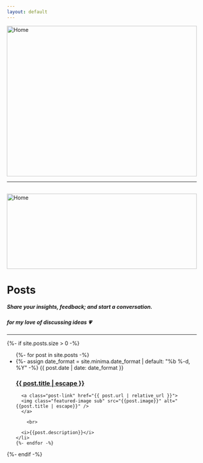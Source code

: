 ```yaml
---
layout: default
---
```


<img class="featured-image main" src="{{ site.github.url }}/assets/images/hogaur.jpg" alt="Home" />

<style type="text/css" media="screen">
.featured-image {
  width: 100%;
  height: 200px;
  object-fit: cover;
}
.main {
  height: 400px;
}
.sub {
  height: 220px;
}
.crazy {
  object-fit: none;
}
</style>

<hr>

<br>

<img class="featured-image crazy" src="{{ site.github.url }}/assets/images/maykashi.png" alt="Home" />

# Posts
##### Share your insights, feedback; and start a conversation.
##### for my love of discussing ideas :heartpulse:

<hr>

{%- if site.posts.size > 0 -%}
  <ul class="post-list">
    {%- for post in site.posts -%}
    <li>
      {%- assign date_format = site.minima.date_format | default: "%b %-d, %Y" -%}
      <span class="post-meta">{{ post.date | date: date_format }}</span>
      <h3>
        <a class="post-link" href="{{ post.url | relative_url }}">
          {{ post.title | escape }}
        </a>
      </h3>

      <a class="post-link" href="{{ post.url | relative_url }}">
      <img class="featured-image sub" src="{{post.image}}" alt="{{post.title | escape}}" />
      </a>

        <br>

      <i>{{post.description}}</i>
    </li>
    {%- endfor -%}
  </ul>
{%- endif -%}
